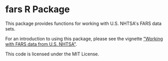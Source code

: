 # fars R Package

This package provides functions for working with U.S. NHTSA's FARS data sets.

For an introduction to using this package, please see the vignette ["Working with FARS data from U.S. NHTSA"](https://github.com/nihonjinrxs/fars/tree/master/inst/doc/summarize_fars_data.html).

This code is licensed under the MIT License.
